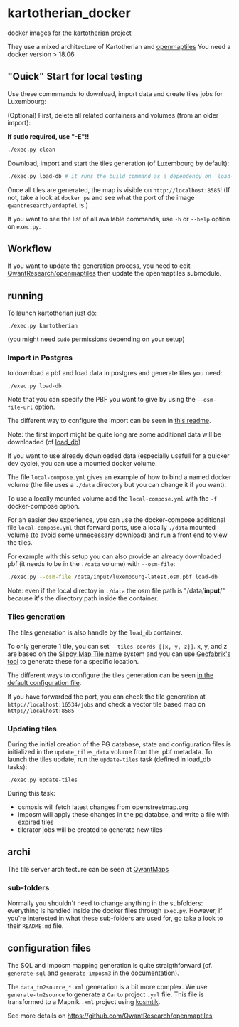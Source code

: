 # kartotherian_docker

docker images for the [kartotherian project](https://github.com/kartotherian/kartotherian)

They use a mixed architecture of Kartotherian and [openmaptiles](https://github.com/openmaptiles/openmaptiles)
You need a docker version > 18.06

## "Quick" Start for local testing

Use these commmands to download, import data and create tiles jobs for Luxembourg:

(Optional) First, delete all related containers and volumes (from an older import):

**If sudo required, use "-E"!!**

```bash
./exec.py clean
```

Download, import and start the tiles generation (of Luxembourg by default):

```bash
./exec.py load-db # it runs the build command as a dependency on 'load-db'
```

Once all tiles are generated, the map is visible on `http://localhost:8585`! (If not, take a look at `docker ps` and see what the port of the image `qwantresearch/erdapfel` is.)

If you want to see the list of all available commands, use `-h` or `--help` option on `exec.py`.

## Workflow

If you want to update the generation process, you need to edit [QwantResearch/openmaptiles](https://github.com/QwantResearch/openmaptiles) then update the openmaptiles submodule.

## running

To launch kartotherian just do:

`./exec.py kartotherian`

(you might need `sudo` permissions depending on your setup)

### Import in Postgres

to download a pbf and load data in postgres and generate tiles you need:

`./exec.py load-db`

Note that you can specify the PBF you want to give by using the `--osm-file-url` option.

The different way to configure the import can be seen in [this readme](https://github.com/QwantResearch/kartotherian_docker/blob/master/import_data/readme.md).

Note: the first import might be quite long are some additional data will be downloaded (cf [load_db](https://github.com/QwantResearch/kartotherian_docker/blob/master/load_db/readme.md))

If you want to use already downloaded data (especially usefull for a quicker dev cycle), you can use a mounted docker volume.

The file `local-compose.yml` gives an example of how to bind a named docker volume (the file uses a `./data` directory but you can change it if you want).

To use a locally mounted volume add the `local-compose.yml` with the `-f` docker-compose option.

For an easier dev experience, you can use the docker-compose additional file `local-compose.yml` that forward ports, use a locally `./data` mounted volume (to avoid some unnecessary download) and run a front end to view the tiles.

For example with this setup you can also provide an already downloaded pbf (it needs to be in the `./data` volume) with `--osm-file`:

```bash
./exec.py --osm-file /data/input/luxembourg-latest.osm.pbf load-db
```

Note: even if the local directoy in `./data` the osm file path is "/data/**input**/" because it's the directory path inside the container.

### Tiles generation

The tiles generation is also handle by the `load_db` container.

To only generate 1 tile, you can set `--tiles-coords [[x, y, z]]`. x, y, and z are based on the [Slippy Map Tile name](https://wiki.openstreetmap.org/wiki/Slippy_map_tilenames) system and you can use [Geofabrik's tool](https://tools.geofabrik.de/calc/#6/51.25727/10.45457&type=Mapnik&grid=1) to generate these for a specific location.

The different ways to configure the tiles generation can be seen [in the default configuration file](https://github.com/QwantResearch/kartotherian_docker/blob/master/import_data/invoke.yaml).

If you have forwarded the port, you can check the tile generation at `http://localhost:16534/jobs` and check a vector tile based map on `http://localhost:8585`


### Updating tiles

During the initial creation of the PG database, state and configuration files is initialized in the `update_tiles_data` volume from the .pbf metadata.
To launch the tiles update, run the `update-tiles` task (defined in load_db tasks):

`./exec.py update-tiles`

During this task:
 * osmosis will fetch latest changes from openstreetmap.org
 * imposm will apply these changes in the pg databse, and write a file with expired tiles
 * tilerator jobs will be created to generate new tiles


## archi

The tile server architecture can be seen at [QwantMaps](https://github.com/QwantResearch/qwantmaps#global-picture)

### sub-folders

Normally you shouldn't need to change anything in the subfolders: everything is handled inside the docker files through `exec.py`. However, if you're interested in what these sub-folders are used for, go take a look to their `README.md` file.

## configuration files

The SQL and imposm mapping generation is quite straigthforward (cf. `generate-sql` and `generate-imposm3` in the [documentation](https://github.com/openmaptiles/openmaptiles-tools/blob/master/README.md)).

The `data_tm2source_*.xml` generation is a bit more complex. We use `generate-tm2source` to generate a `Carto` project `.yml` file. This file is transformed to a Mapnik `.xml` project using [kosmtik](https://github.com/kosmtik/kosmtik).

See more details on https://github.com/QwantResearch/openmaptiles
